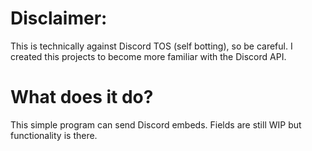 # Disclaimer:

This is technically against Discord TOS (self botting), so be careful. I created this projects to become more familiar with the Discord API.

# What does it do?

This simple program can send Discord embeds. Fields are still WIP but functionality is there.
